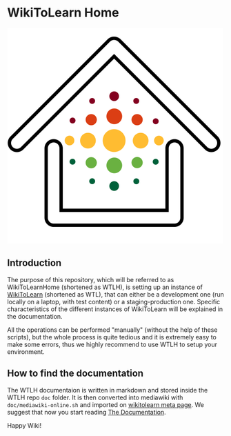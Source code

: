 WikiToLearn Home
================

![](logo/wikitolearn-logo-wtlh.svg.png "WTL logo")

Introduction
------------

The purpose of this repository, which will be referred to as WikiToLearnHome
(shortened as WTLH), is setting up an instance of [WikiToLearn][WTL] (shortened as
WTL), that can either be a development one (run locally on a laptop, with test
content) or a staging-production one.
Specific characteristics of the different instances of WikiToLearn will be
explained in the documentation.

All the operations can be performed "manually" (without the help of these
scripts), but the whole process is quite tedious and it is extremely easy to
make some errors, thus we highly recommend to use WTLH to setup your
environment.

How to find the documentation
-----------------------------

The WTLH documentaion is written in markdown and stored inside the WTLH repo `doc`
folder. It is then converted into mediawiki with `doc/mediawiki-online.sh`
and imported on [wikitolearn meta page][meta].
We suggest that now you start reading [The Documentation](/WikitoLearn_Home_Documentation).

Happy Wiki!

[meta]: https://meta.wikitolearn.org
[WTL]: https://www.wikitolearn.org
